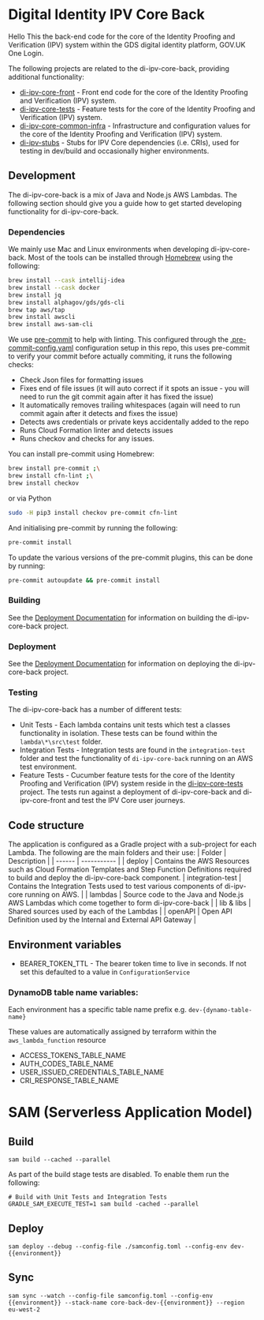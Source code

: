 # Digital Identity IPV Core Back
Hello
This the back-end code for the core of the Identity Proofing and Verification (IPV) system within the GDS digital identity platform, GOV.UK One Login.

The following projects are related to the di-ipv-core-back, providing additional functionality:
* [di-ipv-core-front](https://github.com/govuk-one-login/ipv-core-front) - Front end code for the core of the Identity Proofing and Verification (IPV) system.
* [di-ipv-core-tests](https://github.com/govuk-one-login/ipv-core-tests) - Feature tests for the core of the Identity Proofing and Verification (IPV) system.
* [di-ipv-core-common-infra](https://github.com/govuk-one-login/ipv-core-common-infra) - Infrastructure and configuration values for the core of the Identity Proofing and Verification (IPV) system.
* [di-ipv-stubs](https://github.com/govuk-one-login/ipv-stubs) - Stubs for IPV Core dependencies (i.e. CRIs), used for testing in dev/build and occasionally higher environments.

## Development
The di-ipv-core-back is a mix of Java and Node.js AWS Lambdas. The following section should give you a guide how to get started developing functionality for di-ipv-core-back.

### Dependencies
We mainly use Mac and Linux environments when developing di-ipv-core-back. Most of the tools can be installed through [Homebrew](https://brew.sh/) using the following:
```bash
brew install --cask intellij-idea
brew install --cask docker
brew install jq
brew install alphagov/gds/gds-cli
brew tap aws/tap
brew install awscli
brew install aws-sam-cli
```

We use [pre-commit](https://pre-commit.com/) to help with linting. This configured through the [.pre-commit-config.yaml](pre-commit-config.yaml) configuration setup in this repo, this uses pre-commit to verify your commit before actually commiting, it runs the following checks:

* Check Json files for formatting issues
* Fixes end of file issues (it will auto correct if it spots an issue - you will need to run the git commit again after it has fixed the issue)
* It automatically removes trailing whitespaces (again will need to run commit again after it detects and fixes the issue)
* Detects aws credentials or private keys accidentally added to the repo
* Runs Cloud Formation linter and detects issues
* Runs checkov and checks for any issues.

You can install pre-commit using Homebrew:
```bash
brew install pre-commit ;\
brew install cfn-lint ;\
brew install checkov
```

or via Python

```bash
sudo -H pip3 install checkov pre-commit cfn-lint
```

And initialising pre-commit by running the following:
```bash
pre-commit install
```

To update the various versions of the pre-commit plugins, this can be done by running:
```bash
pre-commit autoupdate && pre-commit install
```

### Building
See the [Deployment Documentation](deploy/README.md) for information on building the di-ipv-core-back project.

### Deployment
See the [Deployment Documentation](deploy/README.md) for information on deploying the di-ipv-core-back project.

### Testing
The di-ipv-core-back has a number of different tests:
* Unit Tests - Each lambda contains unit tests which test a classes functionality in isolation. These tests can be found within the `lambda\*\src\test` folder.
* Integration Tests - Integration tests are found in the `integration-test` folder and test the functionality of `di-ipv-core-back` running on an AWS test environment.
* Feature Tests - Cucumber feature tests for the core of the Identity Proofing and Verification (IPV) system reside in the [di-ipv-core-tests](https://github.com/govuk-one-login/ipv-core-tests) project. The tests run against a deployment of di-ipv-core-back and di-ipv-core-front and test the IPV Core user journeys.

## Code structure
The application is configured as a Gradle project with a sub-project for each Lambda. The following are the main folders and their use:
| Folder | Description |
| ------ | ----------- |
| deploy | Contains the AWS Resources such as Cloud Formation Templates and Step Function Definitions required to build and deploy the di-ipv-core-back component.
| integration-test | Contains the Integration Tests used to test various components of di-ipv-core running on AWS. |
| lambdas | Source code to the Java and Node.js AWS Lambdas which come together to form di-ipv-core-back |
| lib & libs | Shared sources used by each of the Lambdas |
| openAPI | Open API Definition used by the Internal and External API Gateway |

## Environment variables

* BEARER_TOKEN_TTL - The bearer token time to live in seconds. If not set this defaulted to a value in `ConfigurationService`

### DynamoDB table name variables:
Each environment has a specific table name prefix e.g. `dev-{dynamo-table-name}`

These values are automatically assigned by terraform within the `aws_lambda_function` resource
* ACCESS_TOKENS_TABLE_NAME
* AUTH_CODES_TABLE_NAME
* USER_ISSUED_CREDENTIALS_TABLE_NAME
* CRI_RESPONSE_TABLE_NAME

# SAM (Serverless Application Model)
## Build
```
sam build --cached --parallel
```

As part of the build stage tests are disabled. To enable them run the following:
```
# Build with Unit Tests and Integration Tests
GRADLE_SAM_EXECUTE_TEST=1 sam build -cached --parallel
```

## Deploy
```
sam deploy --debug --config-file ./samconfig.toml --config-env dev-{{environment}}
```

## Sync
```
sam sync --watch --config-file samconfig.toml --config-env {{environment}} --stack-name core-back-dev-{{environment}} --region eu-west-2
```

